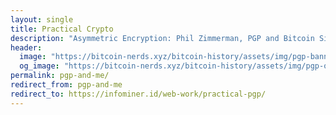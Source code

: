 ```yaml
---
layout: single
title: Practical Crypto
description: "Asymmetric Encryption: Phil Zimmerman, PGP and Bitcoin Signatures, BitcoinTalk Escrow, DeepDotWeb, SSL, Various Apps and Resourses."
header:
  image: "https://bitcoin-nerds.xyz/bitcoin-history/assets/img/pgp-banner.png"
  og_image: "https://bitcoin-nerds.xyz/bitcoin-history/assets/img/pgp-og.png"
permalink: pgp-and-me/
redirect_from: pgp-and-me
redirect_to: https://infominer.id/web-work/practical-pgp/
---
```

